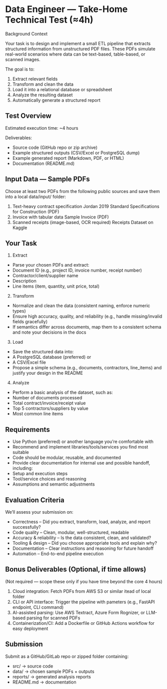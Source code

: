 # Data Engineer — Take-Home Technical Test (≈4h)

Background Context

Your task is to design and implement a small ETL pipeline that extracts structured information from unstructured PDF files. These PDFs simulate real-world scenarios where data can be text-based, table-based, or scanned images.

The goal is to:
1. Extract relevant fields
2. Transform and clean the data
3. Load it into a relational database or spreadsheet
4. Analyze the resulting dataset
5. Automatically generate a structured report

## Test Overview

Estimated execution time: ~4 hours

Deliverables:
- Source code (GitHub repo or zip archive)
- Example structured outputs (CSV/Excel or PostgreSQL dump)
- Example generated report (Markdown, PDF, or HTML)
- Documentation (README.md)

## Input Data — Sample PDFs

Choose at least two PDFs from the following public sources and save them into a local data/input/ folder:
1. Text-heavy contract specification
Jordan 2019 Standard Specifications for Construction (PDF)
2. Invoice with tabular data
Sample Invoice (PDF)
3. Scanned receipts (image-based, OCR required)
Receipts Dataset on Kaggle

## Your Task

1. Extract
- Parse your chosen PDFs and extract:
- Document ID (e.g., project ID, invoice number, receipt number)
- Contractor/client/supplier name
- Description
- Line items (item, quantity, unit price, total)

2. Transform
- Normalize and clean the data (consistent naming, enforce numeric types)
- Ensure high accuracy, quality, and reliability (e.g., handle missing/invalid fields gracefully)
- If semantics differ across documents, map them to a consistent schema and note your decisions in the docs

3. Load
- Save the structured data into:
- A PostgreSQL database (preferred) or
- A CSV/Excel file
- Propose a simple schema (e.g., documents, contractors, line_items) and justify your design in the README

4. Analyze
- Perform a basic analysis of the dataset, such as:
- Number of documents processed
- Total contract/invoice/receipt value
- Top 5 contractors/suppliers by value
- Most common line items


## Requirements
- Use Python (preferred) or another language you’re comfortable with
- Recommend and implement libraries/tools/services you find most suitable
- Code should be modular, reusable, and documented
- Provide clear documentation for internal use and possible handoff, including:
- Setup and execution steps
- Tool/service choices and reasoning
- Assumptions and semantic adjustments

## Evaluation Criteria

We’ll assess your submission on:
- Correctness – Did you extract, transform, load, analyze, and report successfully?
- Code quality – Clean, modular, well-structured, readable
- Accuracy & reliability – Is the data consistent, clean, and validated?
- Tooling & design – Did you choose appropriate tools and explain why?
- Documentation – Clear instructions and reasoning for future handoff
- Automation – End-to-end pipeline execution

## Bonus Deliverables (Optional, if time allows)

(Not required — scope these only if you have time beyond the core 4 hours)
1. Cloud integration: Fetch PDFs from AWS S3 or similar itead of local folder
2. CLI or API interface: Trigger the pipeline with pameters (e.g., FastAPI endpoint, CLI command)
3. AI-assisted parsing: Use AWS Textract, Azure Form Rognizer, or LLM-based parsing for scanned PDFs
4. Containerization/CI: Add a Dockerfile or GitHub Actions workflow for easy deployment

## Submission

Submit as a GitHub/GitLab repo or zipped folder containing:
- src/ → source code
- data/ → chosen sample PDFs + outputs
- reports/ → generated analysis reports
- README.md → documentation
